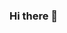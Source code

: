 ### Hi there 👋
<header>
<link rel="stylesheet" href="https://cdn.jsdelivr.net/gh/devicons/devicon@v2.15.1/devicon.min.css">
<header/>
  <body>
 <i class="devicon-html5-plain"></i>
  </body>
